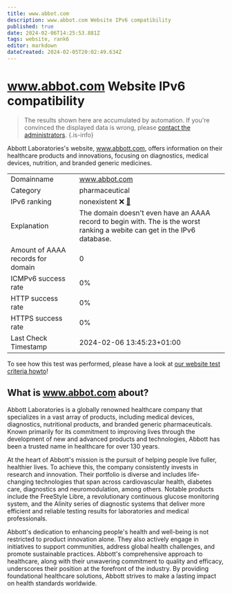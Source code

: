 ```yaml
---
title: www.abbot.com
description: www.abbot.com Website IPv6 compatibility
published: true
date: 2024-02-06T14:25:53.881Z
tags: website, rank6
editor: markdown
dateCreated: 2024-02-05T20:02:49.634Z
---
```


# www.abbot.com Website IPv6 compatibility

> The results shown here are accumulated by automation. If you're convinced the displayed data is wrong, please [contact the administrators](/howto/chat). 
{.is-info}

Abbott Laboratories's website, www.abbott.com, offers information on their healthcare products and innovations, focusing on diagnostics, medical devices, nutrition, and branded generic medicines.


|   |   |
| - | - |
| Domainname | www.abbot.com
| Category | pharmaceutical |
| IPv6 ranking | nonexistent :x: [🔗](/howto/ranking) |
| Explanation | The domain doesn't even have an AAAA record to begin with. The is the worst ranking a webite can get in the IPv6 database. |
| Amount of AAAA records for domain | 0 |
| ICMPv6 success rate | 0%|
| HTTP success rate | 0% |
| HTTPS success rate | 0% |
| Last Check Timestamp | 2024-02-06 13:45:23+01:00 |

To see how this test was performed, please have a look at [our website test criteria howto](/howto/testcriteria/website)!


## What is www.abbot.com about?
Abbott Laboratories is a globally renowned healthcare company that specializes in a vast array of products, including medical devices, diagnostics, nutritional products, and branded generic pharmaceuticals. Known primarily for its commitment to improving lives through the development of new and advanced products and technologies, Abbott has been a trusted name in healthcare for over 130 years.

At the heart of Abbott's mission is the pursuit of helping people live fuller, healthier lives. To achieve this, the company consistently invests in research and innovation. Their portfolio is diverse and includes life-changing technologies that span across cardiovascular health, diabetes care, diagnostics and neuromodulation, among others. Notable products include the FreeStyle Libre, a revolutionary continuous glucose monitoring system, and the Alinity series of diagnostic systems that deliver more efficient and reliable testing results for laboratories and medical professionals.

Abbott's dedication to enhancing people's health and well-being is not restricted to product innovation alone. They also actively engage in initiatives to support communities, address global health challenges, and promote sustainable practices. Abbott's comprehensive approach to healthcare, along with their unwavering commitment to quality and efficacy, underscores their position at the forefront of the industry. By providing foundational healthcare solutions, Abbott strives to make a lasting impact on health standards worldwide.


